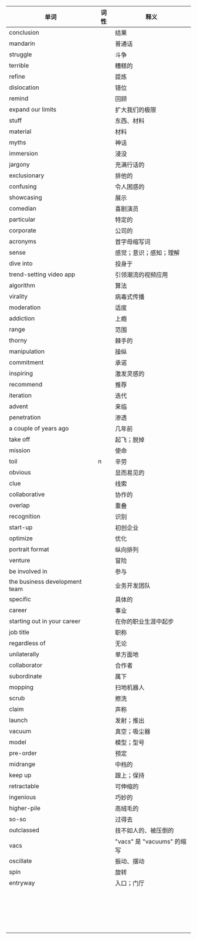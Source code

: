 | 单词                          | 词性 | 释义                       |
| ----------------------------- | ---- | -------------------------- |
| conclusion                    |      | 结果                       |
| mandarin                      |      | 普通话                     |
| struggle                      |      | 斗争                       |
| terrible                      |      | 糟糕的                     |
| refine                        |      | 提炼                       |
| dislocation                   |      | 错位                       |
| remind                        |      | 回顾                       |
| expand our limits             |      | 扩大我们的极限             |
| stuff                         |      | 东西、材料                 |
| material                      |      | 材料                       |
| myths                         |      | 神话                       |
| immersion                     |      | 浸没                       |
| jargony                       |      | 充满行话的                 |
| exclusionary                  |      | 排他的                     |
| confusing                     |      | 令人困惑的                 |
| showcasing                    |      | 展示                       |
| comedian                      |      | 喜剧演员                   |
| particular                    |      | 特定的                     |
| corporate                     |      | 公司的                     |
| acronyms                      |      | 首字母缩写词               |
| sense                         |      | 感觉；意识；感知；理解     |
| dive into                     |      | 投身于                     |
| trend-setting video app       |      | 引领潮流的视频应用         |
| algorithm                     |      | 算法                       |
| virality                      |      | 病毒式传播                 |
| moderation                    |      | 适度                       |
| addiction                     |      | 上瘾                       |
| range                         |      | 范围                       |
| thorny                        |      | 棘手的                     |
| manipulation                  |      | 操纵                       |
| commitment                    |      | 承诺                       |
| inspiring                     |      | 激发灵感的                 |
| recommend                     |      | 推荐                       |
| iteration                     |      | 迭代                       |
| advent                        |      | 来临                       |
| penetration                   |      | 渗透                       |
| a couple of years ago         |      | 几年前                     |
| take off                      |      | 起飞；脱掉                 |
| mission                       |      | 使命                       |
| toil                          | n    | 辛劳                       |
| obvious                       |      | 显而易见的                 |
| clue                          |      | 线索                       |
| collaborative                 |      | 协作的                     |
| overlap                       |      | 重叠                       |
| recognition                   |      | 识别                       |
| start-up                      |      | 初创企业                   |
| optimize                      |      | 优化                       |
| portrait format               |      | 纵向排列                   |
| venture                       |      | 冒险                       |
| be involved in                |      | 参与                       |
| the business development team |      | 业务开发团队               |
| specific                      |      | 具体的                     |
| career                        |      | 事业                       |
| starting out in your career   |      | 在你的职业生涯中起步       |
| job title                     |      | 职称                       |
| regardless of                 |      | 无论                       |
| unilaterally                  |      | 单方面地                   |
| collaborator                  |      | 合作者                     |
| subordinate                   |      | 属下                       |
| mopping                       |      | 扫地机器人                 |
| scrub                         |      | 擦洗                       |
| claim                         |      | 声称                       |
| launch                        |      | 发射；推出                 |
| vacuum                        |      | 真空；吸尘器               |
| model                         |      | 模型；型号                 |
| pre-order                     |      | 预定                       |
| midrange                      |      | 中档的                     |
| keep up                       |      | 跟上；保持                 |
| retractable                   |      | 可伸缩的                   |
| ingenious                     |      | 巧妙的                     |
| higher-pile                   |      | 高绒毛的                   |
| so-so                         |      | 过得去                     |
| outclassed                    |      | 技不如人的、被压倒的       |
| vacs                          |      | "vacs" 是 "vacuums" 的缩写 |
| oscillate                     |      | 振动、摆动                 |
| spin                          |      | 旋转                       |
| entryway                      |      | 入口；门厅                 |
|                               |      |                            |
|                               |      |                            |
|                               |      |                            |
|                               |      |                            |
|                               |      |                            |
|                               |      |                            |
|                               |      |                            |
|                               |      |                            |
|                               |      |                            |
|                               |      |                            |
|                               |      |                            |
|                               |      |                            |
|                               |      |                            |
|                               |      |                            |
|                               |      |                            |
|                               |      |                            |
|                               |      |                            |
|                               |      |                            |
|                               |      |                            |
|                               |      |                            |

